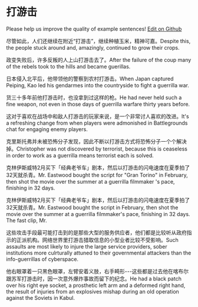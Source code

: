 # 打游击

Please help us improve the quality of example sentences! [Edit on Github](https://github.com/jiyushe/jiyu-example-sentence-source/blob/main/chinese/dayouji.md)

<p><span class="chinese">尽管如此，人们还继续在附近“打游击”，继续种植玉米，精神可嘉。</span><span class="english">Despite this, the people stuck around and, amazingly, continued to grow their crops.</span></p>

<p><span class="chinese">政变失败后，许多反叛的人上山打游击去了。</span><span class="english">After the failure of the coup many of the rebels took to the hills and became guerillas.</span></p>

<p><span class="chinese">日本侵入北平后，他带领他的警察到农村打游击。</span><span class="english">When Japan captured Peiping, Kao led his gendarmes into the countryside to fight a guerrilla war.</span></p>

<p><span class="chinese">货三十多年前他打游击时，也没拿到过这样的枪。</span><span class="english">He had never held such a fine weapon, not even in those days of guerrilla warfare thirty years before.</span></p>

<p><span class="chinese">这对于喜欢在战场中和敌人打游击的玩家来说，是一个非常讨人喜欢的改进。</span><span class="english">It's a refreshing change from when players were admonished in Battlegrounds chat for engaging enemy players.</span></p>

<p><span class="chinese">克里斯托弗并未被恐怖分子发现，因此不断以打游击方式将恐怖分子一个个解决掉。</span><span class="english">Christopher was not discovered by terrorist, because this is ceaseless in order to work as a guerrilla means terrorist each is solved.</span></p>

<p><span class="chinese">克林伊斯威特2月买下「经典老爷车」剧本，然后以打游击的闪电速度在夏季拍了32天就杀青。</span><span class="english">Mr. Eastwood bought the script for "Gran Torino" in February, then shot the movie over the summer at a guerrilla filmmaker 's pace, finishing in 32 days.</span></p>

<p><span class="chinese">克林伊斯威特2月买下「经典老爷车」剧本，然后以打游击的闪电速度在夏季拍了32天就杀青。</span><span class="english">Mr. Eastwood bought the script in February, then shot the movie over the summer at a guerrilla filmmaker's pace, finishing in 32 days. The fast clip, Mr.</span></p>

<p><span class="chinese">这些攻击手段最可能打击到的是那些大型的服务供应者，他们都是比较听从政府指示的正派机构。网络世界里打游击猎取信息的小型业者比较不受影响。</span><span class="english">Such assaults are most likely to injure the large service providers, sober institutions more culrturally attuned to their governmental attackers than the info-guerrillas of cyberspace.</span></p>

<p><span class="chinese">他右眼罩着一只黑色眼罩，左臂安着义肢，右手畸形---这些都是过去他在喀布尔跟苏军打游击时，因一次意外爆炸事故而留下的纪念。</span><span class="english">He had a black patch over his right eye socket, a prosthetic left arm and a deformed right hand, the result of injuries from an explosives mishap during an old operation against the Soviets in Kabul.</span></p>

